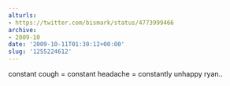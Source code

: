 ```yaml
---
alturls:
- https://twitter.com/bismark/status/4773999466
archive:
- 2009-10
date: '2009-10-11T01:30:12+00:00'
slug: '1255224612'
---
```


constant cough = constant headache = constantly unhappy ryan..

